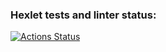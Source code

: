 ### Hexlet tests and linter status:
[![Actions Status](https://github.com/Wilde000/fastify-web-development-project-6/actions/workflows/hexlet-check.yml/badge.svg)](https://github.com/Wilde000/fastify-web-development-project-6/actions)